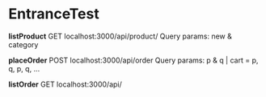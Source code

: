 # EntranceTest

**listProduct**
GET localhost:3000/api/product/
    Query params: new & category

**placeOrder**
POST localhost:3000/api/order
    Query params: p & q | cart = p, q, p, q, ...

**listOrder**
GET localhost:3000/api/